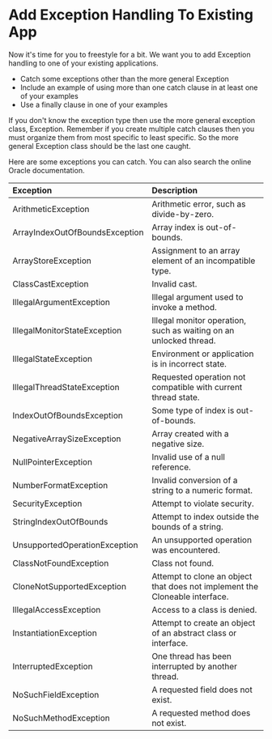 # Add Exception Handling To Existing App

Now it's time for you to freestyle for a bit. We want you to add Exception handling to one of your existing applications.

* Catch some exceptions other than the more general Exception
* Include an example of using more than one catch clause in at least one of your examples
* Use a finally clause in one of your examples

If you don't know the exception type then use the more general exception class, Exception. Remember if you create multiple catch clauses then you must organize them from most specific to least specific. So the more general Exception class should be the last one caught.

Here are some exceptions you can catch. You can also search the online Oracle documentation.

| Exception | Description |
| :--- | :--- |
| ArithmeticException | Arithmetic error, such as divide-by-zero. |
| ArrayIndexOutOfBoundsException | Array index is out-of-bounds. |
| ArrayStoreException | Assignment to an array element of an incompatible type. |
| ClassCastException | Invalid cast. |
| IllegalArgumentException | Illegal argument used to invoke a method. |
| IllegalMonitorStateException | Illegal monitor operation, such as waiting on an unlocked thread. |
| IllegalStateException | Environment or application is in incorrect state. |
| IllegalThreadStateException | Requested operation not compatible with current thread state. |
| IndexOutOfBoundsException | Some type of index is out-of-bounds. |
| NegativeArraySizeException | Array created with a negative size. |
| NullPointerException | Invalid use of a null reference. |
| NumberFormatException | Invalid conversion of a string to a numeric format. |
| SecurityException | Attempt to violate security. |
| StringIndexOutOfBounds | Attempt to index outside the bounds of a string. |
| UnsupportedOperationException | An unsupported operation was encountered. |
| ClassNotFoundException | Class not found. |
| CloneNotSupportedException | Attempt to clone an object that does not implement the Cloneable interface. |
| IllegalAccessException | Access to a class is denied. |
| InstantiationException | Attempt to create an object of an abstract class or interface. |
| InterruptedException | One thread has been interrupted by another thread. |
| NoSuchFieldException | A requested field does not exist. |
| NoSuchMethodException | A requested method does not exist. |

